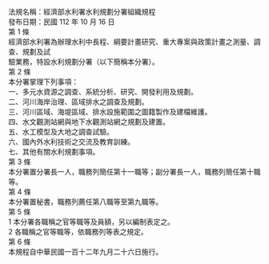 法規名稱：經濟部水利署水利規劃分署組織規程  
發布日期：民國 112 年 10 月 16 日  
第 1 條  
經濟部水利署為辦理水利中長程、綱要計畫研究、重大專案與政策計畫之測量、調查、規劃及試  
驗業務，特設水利規劃分署（以下簡稱本分署）。  
第 2 條  
本分署掌理下列事項：  
一、多元水資源之調查、系統分析、研究、開發利用及規劃。  
二、河川海岸治理、區域排水之調查及規劃。  
三、河川區域、海堤區域、排水設施範圍之圖籍製作及建檔維護。  
四、水文觀測站網與地下水觀測站網之規劃及建置。  
五、水工模型及大地之調查試驗。  
六、國內外水利技術之交流及教育訓練。  
七、其他有關水利規劃事項。  
第 3 條  
本分署置分署長一人，職務列簡任第十一職等；副分署長一人，職務列簡任第十職等。  
第 4 條  
本分署置秘書，職務列薦任第八職等至第九職等。  
第 5 條  
1 本分署各職稱之官等職等及員額，另以編制表定之。  
2 各職稱之官等職等，依職務列等表之規定。  
第 6 條  
本規程自中華民國一百十二年九月二十六日施行。  


